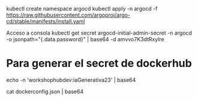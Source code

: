 kubectl create namespace argocd
kubectl apply -n argocd -f https://raw.githubusercontent.com/argoproj/argo-cd/stable/manifests/install.yaml

Acceso a consola
kubectl get secret argocd-initial-admin-secret -n argocd -o jsonpath="{.data.password}" | base64 -d
amvvo7K3dtRxylre

# Para generar el secret de dockerhub
echo -n 'workshophubdev:iaGenerativa23' | base64

cat dockerconfig.json | base64

